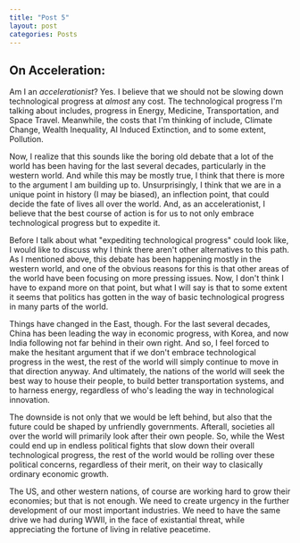 ```yaml
---
title: "Post 5"
layout: post
categories: Posts
---
```


## On Acceleration:

Am I an *accelerationist*? Yes. I believe that we should not be slowing down technological progress at *almost* any cost. The technological progress I'm talking about includes, progress in Energy, Medicine, Transportation, and Space Travel. Meanwhile, the costs that I'm thinking of include, Climate Change, Wealth Inequality, AI Induced Extinction, and to some extent, Pollution.

Now, I realize that this sounds like the boring old debate that a lot of the world has been having for the last several decades, particularly in the western world. And while this may be mostly true, I think that there is more to the argument I am building up to. Unsurprisingly, I think that we are in a unique point in history (I may be biased), an inflection point, that could decide the fate of lives all over the world. And, as an accelerationist, I believe that the best course of action is for us to not only embrace technological progress but to expedite it.

Before I talk about what "expediting technological progress" could look like, I would like to discuss why I think there aren't other alternatives to this path. As I mentioned above, this debate has been happening mostly in the western world, and one of the obvious reasons for this is that other areas of the world have been focusing on more pressing issues. Now, I don't think I have to expand more on that point, but what I will say is that to some extent it seems that politics has gotten in the way of basic technological progress in many parts of the world.

Things have changed in the East, though. For the last several decades, China has been leading the way in economic progress, with Korea, and now India following not far behind in their own right. And so, I feel forced to make the hesitant argument that if we don't embrace technological progress in the west, the rest of the world will simply continue to move in that direction anyway. And ultimately, the nations of the world will seek the best way to house their people, to build better transportation systems, and to harness energy, regardless of who's leading the way in technological innovation.

The downside is not only that we would be left behind, but also that the future could be shaped by unfriendly governments. Afterall, societies all over the world will primarily look after their own people. So, while the West could end up in endless political fights that slow down their overall technological progress, the rest of the world would be rolling over these political concerns, regardless of their merit, on their way to clasically ordinary economic growth.

The US, and other western nations, of course are working hard to grow their economies; but that is not enough. We need to create urgency in the further development of our most important industries. We need to have the same drive we had during WWII, in the face of existantial threat, while appreciating the fortune of living in relative peacetime.  













